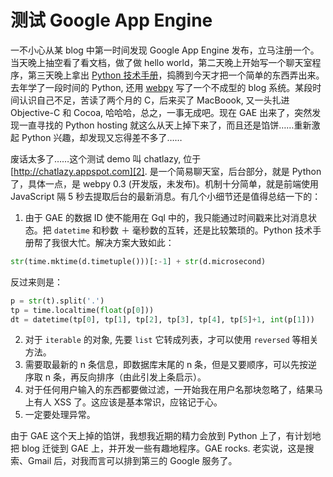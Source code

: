 # 测试 Google App Engine

一不小心从某 blog 中第一时间发现 Google App Engine 发布，立马注册一个。当天晚上抽空看了看文档，做了做 hello world，第二天晚上开始写一个聊天室程序，第三天晚上拿出 [Python 技术手册][0]，捣腾到今天才把一个简单的东西弄出来。去年学了一段时间的 Python, 还用 [webpy][1] 写了一个不成型的 blog 系统。某段时间认识自己不足，苦读了两个月的 C，后来买了 MacBoook, 又一头扎进 Objective-C 和 Cocoa, 哈哈哈，总之，一事无成吧。现在 GAE 出来了，突然发现一直寻找的 Python hosting 就这么从天上掉下来了，而且还是馅饼……重新激起 Python 兴趣，却发现又忘得差不多了……

废话太多了……这个测试 demo 叫 chatlazy, 位于 [http://chatlazy.appspot.com][2]. 是一个简易聊天室，后台部分，就是 Python 了，具体一点，是 webpy 0.3 (开发版，未发布)。机制十分简单，就是前端使用 JavaScript 隔 5 秒去提取后台的最新消息。有几个小细节还是值得总结一下的：

1. 由于 GAE 的数据 ID 使不能用在 Gql 中的，我只能通过时间戳来比对消息状态。把 `datetime` 和秒数 ＋ 毫秒数的互转，还是比较繁琐的。Python 技术手册帮了我很大忙。解决方案大致如此：

```python
str(time.mktime(d.timetuple()))[:-1] + str(d.microsecond)
```

反过来则是：

```python
p = str(t).split('.')
tp = time.localtime(float(p[0]))
dt = datetime(tp[0], tp[1], tp[2], tp[3], tp[4], tp[5]+1, int(p[1]))
```

2. 对于 `iterable` 的对象, 先要 `list` 它转成列表，才可以使用 `reversed` 等相关方法。
3. 需要取最新的 n 条信息，即数据库末尾的 n 条，但是又要顺序，可以先按逆序取 n 条，再反向排序（由此引发上条启示）。
4. 对于任何用户输入的东西都要做过滤，一开始我在用户名那块忽略了，结果马上有人 XSS 了。这应该是基本常识，应铭记于心。
5. 一定要处理异常。

由于 GAE 这个天上掉的馅饼，我想我近期的精力会放到 Python 上了，有计划地把 blog 迁徙到 GAE 上，并开发一些有趣地程序。GAE rocks. 老实说，这是搜索、Gmail 后，对我而言可以排到第三的 Google 服务了。

[0]: http://www.oreilly.com.cn/book.php?bn=7-5641-0576-3
[1]: http://webpy.org
[2]: http://chatlazy.appspot.com
